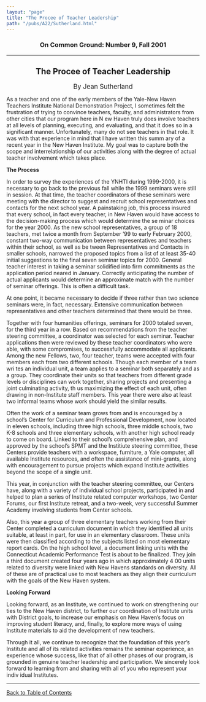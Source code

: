 ```yaml
---
layout: "page"
title: "The Procee of Teacher Leadership"
path: "/pubs/A22/Sutherland.html"
---
```

<main>
<h3 align="CENTER">On Common Ground: Number 9, Fall 2001</h3>
<hr/>
<h2 align="CENTER">The Procee of Teacher Leadership</h2>
<p align="CENTER"><big> By Jean Sutherland</big></p>
<p>As a teacher and one of the early members of the Yale-New Haven Teachers Institute National Demonstration Project, I sometimes felt the frustration of trying to convince teachers, faculty, and administrators from other cities that our program here in N
ew Haven truly does involve teachers at all levels of planning, executing, and evaluating, and that it does so in a significant manner. Unfortunately, many do not see teachers in that role. It was with that experience in mind that I have written this summ
ary of a recent year in the New Haven Institute. My goal was to capture both the scope and interrelationship of our activities along with the degree of actual teacher involvement which takes place.
</p>
<p><b>The Process</b></p>
<p> In order to survey the experiences of the YNHTI during 1999-2000, it is necessary to go back to the previous fall while the 1999 seminars were still in session. At that time, the teacher coordinators of these seminars were meeting with the director to
suggest and recruit school representatives and contacts for the next school year. A painstaking job, this process insured that every school, in fact every teacher, in New Haven would have access to the decision-making process which would determine the se
minar choices for the year 2000. As the new school representatives, a group of 18 teachers, met twice a month from September ’99 to early February 2000, constant two-way communication between representatives and teachers within their school, as well as be
tween Representatives and Contacts in smaller schools, narrowed the proposed topics from a list of at least 35-40 initial suggestions to the final seven seminar topics for 2000. General teacher interest in taking a seminar solidified into firm commitments
as the application period neared in January. Correctly anticipating the number of actual applicants would determine an approximate match with the number of seminar offerings. This is often a difficult task.</p>
<p>At one point, it became necessary to decide if three rather than two science seminars were, in fact, necessary. Extensive communication between representatives and other teachers determined that there would be three.</p>
<p>Together with four humanities offerings, seminars for 2000 totaled seven, for the third year in a row. Based on recommendations from the teacher steering committee, a coordinator was selected for each seminar. Teacher applications then were reviewed by
these teacher coordinators who were able, with some compromises, to successfully accommodate all applicants. Among the new Fellows, two, four teacher, teams were accepted with four members each from two different schools. Though each member of a team wri
tes an individual unit, a team applies to a seminar both separately and as a group. They coordinate their units so that teachers from different grade levels or disciplines can work together, sharing projects and presenting a joint culminating activity, th
us maximizing the effect of each unit, often drawing in non-Institute staff members. This year there were also at least two informal teams whose work should yield the similar results.</p>
<p>Often the work of a seminar team grows from and is encouraged by a school’s 
Center for Curriculum and Professional Development, now located in eleven schools, including three high schools, three middle schools, two K-8 schools and three elementary schools, with another high school ready to come on board. Linked to their school’s 
comprehensive plan, and approved by the school’s SPMT and the Institiute steering committee, these Centers provide teachers with a workspace, furniture, a Yale computer, all available Institute resources, and often the assistance of 
mini-grants, along with encouragement to pursue projects which expand Institute activities beyond the scope of a single unit.
</p>
<p>This year, in conjunction with the teacher steering committee, our Centers have, along with a variety of individual school projects, participated in and helped to 
plan a series of Institute related computer workshops, two Center Forums, our first Institute retreat, and a two-week, very 
successful Summer Academy involving students from Center schools.
</p>
<p>Also, this year a group of three elementary teachers working from their Center completed a curriculum document in which they identified all units suitable, at least in part, for use in an elementary classroom. These units were then classified according
to the subjects listed on most elementary report cards. On the high school level, a document linking units with the Connecticut Academic Performance Test is about to be finalized. They join a third document created four years ago in which approximately 4
00 units related to diversity were linked with New Havens standards on diversity. All of these are 
of practical use to most teachers as they align their curriculum with the goals of the New Haven system.
</p>
<p><b>Looking Forward</b></p>
<p>Looking forward, as an Institute, we continued to work on strengthening our ties to the New Haven district, to further our coordination of Institute units with District goals, to increase our emphasis on New Haven’s focus on improving student literacy,
and, finally, to explore more ways of using Institute materials to aid the development of new teachers.</p>
<p>Through it all, we continue to recognize that the foundation of this year’s Institute and all of its related activities remains 
the seminar experience, an experience whose success, like that of all other phases of our program, is grounded in genuine teacher leadership and participation. We sincerely look forward to learning from and sharing with all of you who represent your indiv
idual Institutes.
</p>
<hr/>
<p><a href=".\">Back to Table of Contents</a></p>
</main>